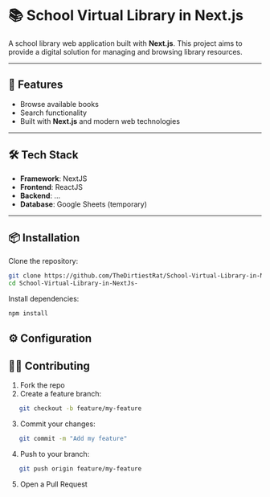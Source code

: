 # 📚 School Virtual Library in Next.js  

A school library web application built with **Next.js**. This project aims to provide a digital solution for managing and browsing library resources.  

---

## 🚀 Features  
- Browse available books  
- Search functionality
- Built with **Next.js** and modern web technologies 

---

## 🛠️ Tech Stack  
- **Framework**: NextJS
- **Frontend**: ReactJS
- **Backend**:  ...
- **Database**:  Google Sheets (temporary)

---

## 📦 Installation  

Clone the repository:  

```bash
git clone https://github.com/TheDirtiestRat/School-Virtual-Library-in-NextJs-.git
cd School-Virtual-Library-in-NextJs-
```

Install dependencies:
```bash
npm install
```

## ⚙️ Configuration

## 🧑‍💻 Contributing  

1. Fork the repo  
2. Create a feature branch:  
```bash
   git checkout -b feature/my-feature
```
3. Commit your changes:
```bash
   git commit -m "Add my feature"
```
4. Push to your branch:
```bash
   git push origin feature/my-feature
```
5. Open a Pull Request
